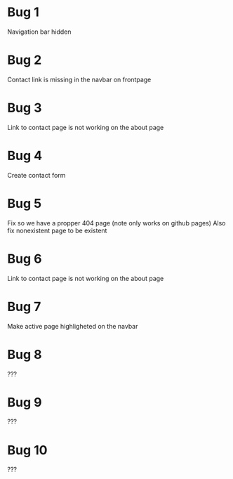 # Bug 1
Navigation bar hidden

# Bug 2
Contact link is missing in the navbar on frontpage

# Bug 3
Link to contact page is not working on the about page

# Bug 4
Create contact form

# Bug 5 
Fix so we have a propper 404 page (note only works on github pages)
Also fix nonexistent page to be existent

# Bug 6
Link to contact page is not working on the about page

# Bug 7
Make active page highligheted on the navbar

# Bug 8
???

# Bug 9
???

# Bug 10
???
